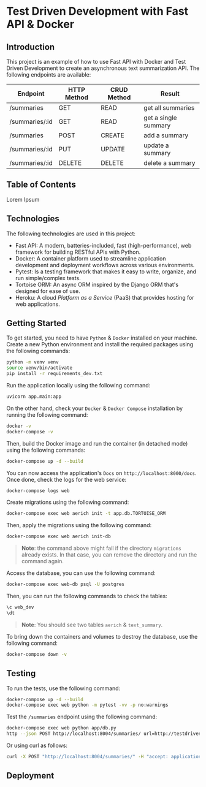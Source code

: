 # Test Driven Development with Fast API & Docker

## Introduction

This project is an example of how to use Fast API with Docker and Test Driven Development to create an asynchronous text summarization API. The following endpoints are available:

| Endpoint        | HTTP Method	 | CRUD Method | Result               |
|-----------------|--------------|-------------|----------------------|
| /summaries	     | GET          | READ        | get all summaries    |
| /summaries/:id	 | GET	         | READ	       | get a single summary |
| /summaries      | 	POST        | 	CREATE     | 	add a summary       |
| /summaries/:id	 | PUT	         | UPDATE      | 	update a summary    |
| /summaries/:id	 | DELETE	      | DELETE      | 	delete a summary    |

## Table of Contents

Lorem Ipsum


## Technologies

The following technologies are used in this project:

- Fast API: A modern, batteries-included, fast (high-performance), web framework for building RESTful APIs with Python.
- Docker: A container platform used to streamline application development and deployment workflows across various environments.
- Pytest: Is a testing framework that makes it easy to write, organize, and run simple/complex tests.
- Tortoise ORM: An async ORM inspired by the Django ORM that's designed for ease of use.
- Heroku: A cloud *Platform as a Service* (PaaS) that provides hosting for web applications.

## Getting Started

To get started, you need to have `Python` & `Docker` installed on your machine. Create a new Python environment and install the required packages using the following commands:

```bash
python -m venv venv
source venv/bin/activate
pip install -r requirements_dev.txt
```

Run the application locally using the following command:

```bash
uvicorn app.main:app
```

On the other hand, check your `Docker` & `Docker Compose` installation by running the following command:

```bash
docker -v
docker-compose -v
```

Then, build the Docker image and run the container (in detached mode) using the following commands:

```bash
docker-compose up -d --build
```

You can now access the application's `Docs` on `http://localhost:8000/docs`. Once done, check the logs for the web service:

```bash
docker-compose logs web
```

Create migrations using the following command:

```bash
docker-compose exec web aerich init -t app.db.TORTOISE_ORM
```

Then, apply the migrations using the following command:

```bash
docker-compose exec web aerich init-db
```

> **Note**: the command above might fail if the directory `migrations` already exists. In that case, you can remove the directory and run the command again.


Access the database, you can use the following command:

```bash
docker-compose exec web-db psql -U postgres
```

Then, you can run the following commands to check the tables:

```bash
\c web_dev
\dt
```
> **Note**: You should see two tables `aerich` & `text_summary`.

To bring down the containers and volumes to destroy the database, use the following command:

```bash
docker-compose down -v
```

## Testing

To run the tests, use the following command:

```bash
docker-compose up -d --build
docker-compose exec web python -m pytest -vv -p no:warnings
```

Test the `/summaries` endpoint using the following command:

```bash
docker-compose exec web python app/db.py
http --json POST http://localhost:8004/summaries/ url=http://testdriven.io
```

Or using curl as follows:

```bash
curl -X POST "http://localhost:8004/summaries/" -H "accept: application/json" -H "Content-Type: application/json" -d "{\"url\":\"http://testdriven.io\"}"
```

## Deployment
